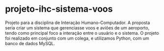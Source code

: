 # projeto-ihc-sistema-voos
Projeto para a disciplina de Interação Humano-Computador. A proposta seria criar um sistema que gerenciasse voos e aviões de um aeroporto, tendo como principal foco a interação entre o usuário e o sistema. O projeto foi realizado em conjunto com um colega, e utilizamos Python, com um banco de dados MySQL.
